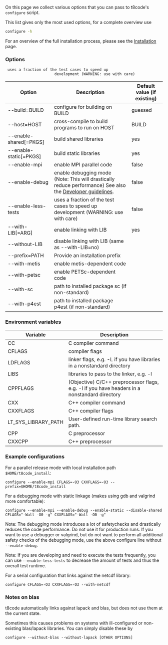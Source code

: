 On this page we collect various options that you can pass to t8code's `configure` script.

This list gives only the most used options, for a complete overview use

```bash
configure -h
```

For an overview of the full installation process, please see the [Installation](https://github.com/holke/t8code/wiki/Installation) page.

### Options
     uses a fraction of the test cases to speed up
                          development (WARNING: use with care)

| Option | Description | Default value (if existing) |
|-----|-------|---|
| --build=BUILD  |  configure for building on BUILD |  guessed |
| --host=HOST    |  cross-compile to build programs to run on HOST | BUILD |
| --enable-shared[=PKGS] | build shared libraries | yes |
| --enable-static[=PKGS] | build static libraries | yes |
| --enable-mpi   |  enable MPI parallel code | false |
| --enable-debug |  enable debugging mode (Note: This will drastically reduce performance) See also the [Developer guidelines](https://github.com/holke/t8code/wiki/Coding-Guideline#debugging-mode).| false |
| --enable-less-tests | uses a fraction of the test cases to speed up development (WARNING: use with care) | false |
| --with-LIB[=ARG] | enable linking with LIB | yes |
| --without-LIB    | disable linking with LIB (same as --with-LIB=no) | |
| --prefix=PATH   | Provide an installation prefix | |
| --with-metis  | enable metis-dependent code | |
| --with-petsc  | enable PETSc-dependent code | |
| --with-sc     | path to installed package sc (if non-standard) | |
| --with-p4est  | path to installed package p4est (if non-standard) | |


### Environment variables

| Variable  | Description |
| ------ | ---- |
|  CC        |  C compiler command |
|  CFLAGS    |compiler flags |
|  LDFLAGS   |  linker flags, e.g. -L<lib dir> if you have libraries in a nonstandard directory <lib dir> |
|  LIBS      |  libraries to pass to the linker, e.g. -l<library> |
|  CPPFLAGS  |  (Objective) C/C++ preprocessor flags, e.g. -I<include dir> if you have headers in a nonstandard directory <include dir> |
|  CXX       |  C++ compiler command |
|  CXXFLAGS  |  C++ compiler flags |
|  LT_SYS_LIBRARY_PATH |  User-defined run-time library search path. |
|  CPP       |  C preprocessor |
|  CXXCPP    |  C++ preprocessor |


### Example configurations

For a parallel release mode with local installation path `$HOME/t8code_install`:

`configure --enable-mpi CFLAGS=-O3 CXXFLAGS=-O3 --prefix=$HOME/t8code_install`

For a debugging mode with static linkage (makes using gdb and valgrind more comfortable):

`configure --enable-mpi --enable-debug --enable-static --disable-shared CFLAGS="-Wall -O0 -g" CXXFLAGS="-Wall -O0 -g"`

Note: The debugging mode introduces a lot of safetychecks and drastically reduces the code performance. Do not use it
for production runs.
If you want to use a debugger or valgrind, but do not want to perform all additional safety checks of the debugging mode,
use the above configure line without `--enable-debug`.

Note: If you are developing and need to execute the tests frequently, you can use `--enable-less-tests` to decrease the amount of tests
and thus the overall test runtime.

For a serial configuration that links against the netcdf library:

`configure CFLAGS=-O3 CXXFLAGS=-O3 --with-netcdf`

### Notes on blas

t8code automatically links against lapack and blas, but does not use them at the current state.

Sometimes this causes problems on systems with ill-configured or non-existing blas/lapack libraries.
You can simply disable these by

`configure --without-blas --without-lapack [OTHER OPTIONS]`